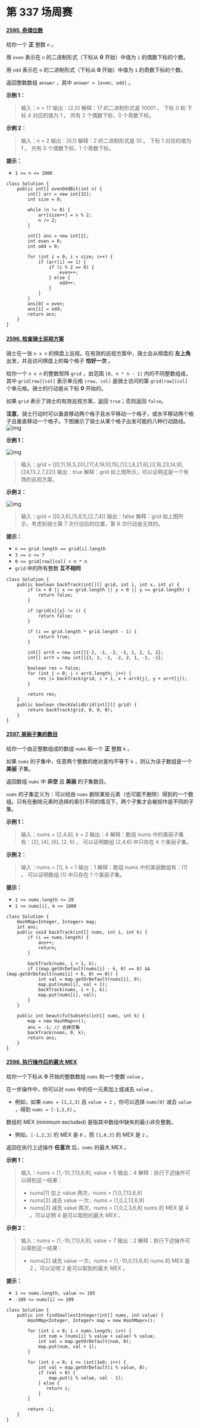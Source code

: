 # 第 337 场周赛

#### [2595. 奇偶位数](https://leetcode.cn/problems/number-of-even-and-odd-bits/)

给你一个 **正** 整数 `n` 。

用 `even` 表示在 `n` 的二进制形式（下标从 **0** 开始）中值为 `1` 的偶数下标的个数。

用 `odd` 表示在 `n` 的二进制形式（下标从 **0** 开始）中值为 `1` 的奇数下标的个数。

返回整数数组 `answer` ，其中 `answer = [even, odd]` 。

 

**示例 1：**

> 输入：n = 17
> 输出：[2,0]
> 解释：17 的二进制形式是 10001 。 
> 下标 0 和 下标 4 对应的值为 1 。 
> 共有 2 个偶数下标，0 个奇数下标。

**示例 2：**

> 输入：n = 2
> 输出：[0,1]
> 解释：2 的二进制形式是 10 。 
> 下标 1 对应的值为 1 。 
> 共有 0 个偶数下标，1 个奇数下标。

 

**提示：**

- `1 <= n <= 1000`

```
class Solution {
    public int[] evenOddBit(int n) {
        int[] arr = new int[32];
        int size = 0;
        
        while (n != 0) {
            arr[size++] = n % 2;
            n /= 2;
        }
        
        int[] ans = new int[2];
        int even = 0;
        int odd = 0;

        for (int i = 0; i < size; i++) {
            if (arr[i] == 1) {
                if (i % 2 == 0) {
                    even++;
                } else {
                    odd++;
                }
            }
        }
        ans[0] = even;
        ans[1] = odd;
        return ans;   
    }
}
```

#### [2596. 检查骑士巡视方案](https://leetcode.cn/problems/check-knight-tour-configuration/)

骑士在一张 `n x n` 的棋盘上巡视。在有效的巡视方案中，骑士会从棋盘的 **左上角** 出发，并且访问棋盘上的每个格子 **恰好一次** 。

给你一个 `n x n` 的整数矩阵 `grid` ，由范围 `[0, n * n - 1]` 内的不同整数组成，其中 `grid[row][col]` 表示单元格 `(row, col)` 是骑士访问的第 `grid[row][col]` 个单元格。骑士的行动是从下标 **0** 开始的。

如果 `grid` 表示了骑士的有效巡视方案，返回 `true`；否则返回 `false`。

**注意**，骑士行动时可以垂直移动两个格子且水平移动一个格子，或水平移动两个格子且垂直移动一个格子。下图展示了骑士从某个格子出发可能的八种行动路线。
![img](https://assets.leetcode.com/uploads/2018/10/12/knight.png)

 

**示例 1：**

![img](https://assets.leetcode.com/uploads/2022/12/28/yetgriddrawio-5.png)

> 输入：grid = [[0,11,16,5,20],[17,4,19,10,15],[12,1,8,21,6],[3,18,23,14,9],[24,13,2,7,22]]
> 输出：true
> 解释：grid 如上图所示，可以证明这是一个有效的巡视方案。

**示例 2：**

![img](https://assets.leetcode.com/uploads/2022/12/28/yetgriddrawio-6.png)

> 输入：grid = [[0,3,6],[5,8,1],[2,7,4]]
> 输出：false
> 解释：grid 如上图所示，考虑到骑士第 7 次行动后的位置，第 8 次行动是无效的。

 

**提示：**

- `n == grid.length == grid[i].length`
- `3 <= n <= 7`
- `0 <= grid[row][col] < n * n`
- `grid` 中的所有整数 **互不相同**

```
class Solution {
    public boolean backTrack(int[][] grid, int i, int x, int y) {
        if (x < 0 || x >= grid.length || y < 0 || y >= grid.length) {
            return false;
        }
        
        if (grid[x][y] != i) {
            return false;
        }
        
        if (i == grid.length * grid.length - 1) {
            return true;
        }
        
        int[] arrX = new int[]{-2, -1, -2, -1, 1, 2, 1, 2};
        int[] arrY = new int[]{1, 2, -1, -2, 2, 1, -2, -1};
        
        boolean res = false;
        for (int j = 0; j < arrX.length; j++) {
            res |= backTrack(grid, i + 1, x + arrX[j], y + arrY[j]);
        }
        
        return res;
    }
    public boolean checkValidGrid(int[][] grid) {
        return backTrack(grid, 0, 0, 0);
    }
}
```

#### [2597. 美丽子集的数目](https://leetcode.cn/problems/the-number-of-beautiful-subsets/)

给你一个由正整数组成的数组 `nums` 和一个 **正** 整数 `k` 。

如果 `nums` 的子集中，任意两个整数的绝对差均不等于 `k` ，则认为该子数组是一个 **美丽** 子集。

返回数组 `nums` 中 **非空** 且 **美丽** 的子集数目。

`nums` 的子集定义为：可以经由 `nums` 删除某些元素（也可能不删除）得到的一个数组。只有在删除元素时选择的索引不同的情况下，两个子集才会被视作是不同的子集。

 

**示例 1：**

> 输入：nums = [2,4,6], k = 2
> 输出：4
> 解释：数组 nums 中的美丽子集有：[2], [4], [6], [2, 6] 。
> 可以证明数组 [2,4,6] 中只存在 4 个美丽子集。

**示例 2：**

> 输入：nums = [1], k = 1
> 输出：1
> 解释：数组 nums 中的美丽数组有：[1] 。
> 可以证明数组 [1] 中只存在 1 个美丽子集。 

 

**提示：**

- `1 <= nums.length <= 20`
- `1 <= nums[i], k <= 1000`

```
class Solution {
    HashMap<Integer, Integer> map;
    int ans;
    public void backTrack(int[] nums, int i, int k) {
        if (i == nums.length) {
            ans++;
            return;
        }

        backTrack(nums, i + 1, k);
        if ((map.getOrDefault(nums[i] - k, 0) == 0) && (map.getOrDefault(nums[i] + k, 0) == 0)) {
            int val = map.getOrDefault(nums[i], 0);
            map.put(nums[i], val + 1);
            backTrack(nums, i + 1, k);
            map.put(nums[i], val);
        }
    }

    public int beautifulSubsets(int[] nums, int k) {
        map = new HashMap<>();
        ans = -1; // 去掉空集
        backTrack(nums, 0, k);
        return ans;
    }
}
```

#### [2598. 执行操作后的最大 MEX](https://leetcode.cn/problems/smallest-missing-non-negative-integer-after-operations/)

给你一个下标从 **0** 开始的整数数组 `nums` 和一个整数 `value` 。

在一步操作中，你可以对 `nums` 中的任一元素加上或减去 `value` 。

- 例如，如果 `nums = [1,2,3]` 且 `value = 2` ，你可以选择 `nums[0]` 减去 `value` ，得到 `nums = [-1,2,3]` 。

数组的 MEX (minimum excluded) 是指其中数组中缺失的最小非负整数。

- 例如，`[-1,2,3]` 的 MEX 是 `0` ，而 `[1,0,3]` 的 MEX 是 `2` 。

返回在执行上述操作 **任意次** 后，`nums` 的最大 MEX *。*

 

**示例 1：**

> 输入：nums = [1,-10,7,13,6,8], value = 5
> 输出：4
> 解释：执行下述操作可以得到这一结果：
> - nums[1] 加上 value 两次，nums = [1,0,7,13,6,8]
> - nums[2] 减去 value 一次，nums = [1,0,2,13,6,8]
> - nums[3] 减去 value 两次，nums = [1,0,2,3,6,8]
> nums 的 MEX 是 4 。可以证明 4 是可以取到的最大 MEX 。

**示例 2：**

> 输入：nums = [1,-10,7,13,6,8], value = 7
> 输出：2
> 解释：执行下述操作可以得到这一结果：
> - nums[2] 减去 value 一次，nums = [1,-10,0,13,6,8]
> nums 的 MEX 是 2 。可以证明 2 是可以取到的最大 MEX 。

 

**提示：**

- `1 <= nums.length, value <= 105`
- `-109 <= nums[i] <= 109`

```
class Solution {
    public int findSmallestInteger(int[] nums, int value) {
        HashMap<Integer, Integer> map = new HashMap<>();
        
        for (int i = 0; i < nums.length; i++) {
            int num = (nums[i] % value + value) % value;
            int val = map.getOrDefault(num, 0);
            map.put(num, val + 1);
        }
    
        for (int i = 0; i <= (int)1e9; i++) {
            int val = map.getOrDefault(i % value, 0);
            if (val > 0) {
                map.put(i % value, val - 1);
            } else {
               return i; 
            }
        }
        
        return -1;
    }
}
```

